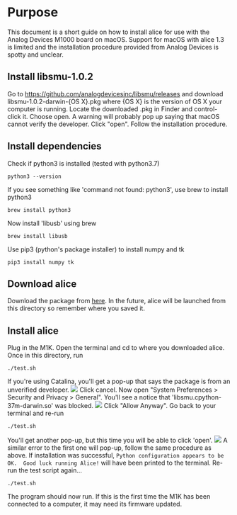 # Purpose
This document is a short guide on how to install alice for use with the Analog Devices M1000 board on macOS. Support for macOS with alice 1.3 is limited and the installation procedure provided from Analog Devices is spotty and unclear.  

## Install libsmu-1.0.2
Go to https://github.com/analogdevicesinc/libsmu/releases and  download libsmu-1.0.2-darwin-{OS X}.pkg where {OS X} is the version of OS X your computer is running. Locate the downloaded .pkg in Finder and control-click it. Choose open. A warning will probably pop up saying that macOS cannot verify the developer. Click "open".
Follow the installation procedure.

## Install dependencies
Check if python3 is installed (tested with python3.7)

```python3 --version```

If you see something like 'command not found: python3', use brew to install python3

```brew install python3```

Now install 'libusb' using brew

```brew install libusb```

Use pip3 (python's package installer) to install numpy and tk

```pip3 install numpy tk```

## Download alice
Download the package from [here](https://canvas.ucdavis.edu/courses/475222/files/folder/Course%20Software/Alice%20Suite%20for%20ALALM1000). In the future, alice will be launched from this directory so remember where you saved it.

## Install alice
Plug in the M1K. Open the terminal and cd to where you downloaded alice. Once in this directory, run

```./test.sh```

If you're using Catalina, you'll get a pop-up that says the package is from an unverified developer.
![](img/first_error.png)
Click cancel. Now open "System Preferences > Security and Privacy > General". You'll see a notice that 'libsmu.cpython-37m-darwin.so' was blocked.
![](img/allow_anyway_in_settings.png)
Click "Allow Anyway".
Go back to your terminal and re-run

```./test.sh```

You'll get another pop-up, but this time you will be able to click 'open'.
![](img/open.png)
A similar error to the first one will pop-up, follow the same procedure as above. If installation was successful, `Python configuration appears to be OK.  Good luck running Alice!` will have been printed to the terminal. Re-run the test script again...

```./test.sh```

The program should now run. If this is the first time the M1K has been connected to a computer, it may need its firmware updated.

